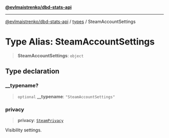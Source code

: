 [**@evlmaistrenko/dbd-stats-api**](../../../README.md)

---

[@evlmaistrenko/dbd-stats-api](../../../README.md) / [types](../README.md) / SteamAccountSettings

# Type Alias: SteamAccountSettings

> **SteamAccountSettings**: `object`

## Type declaration

### \_\_typename?

> `optional` **\_\_typename**: `"SteamAccountSettings"`

### privacy

> **privacy**: [`SteamPrivacy`](../enumerations/SteamPrivacy.md)

Visibility settings.
